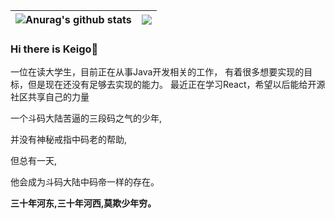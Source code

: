 
| <img align="center" src="https://github-readme-stats.vercel.app/api?username=SliverKeigo&show_icons=true&theme=vue&hide=contribs,prs&hide_border=true" alt="Anurag's github stats" /> | <img align="center" src="https://github-readme-stats.vercel.app/api/top-langs/?username=SliverKeigo&layout=compact&theme=vue&hide_border=true" /> |
| ------------- | ------------- |


### Hi there is Keigo👋  

一位在读大学生，目前正在从事Java开发相关的工作，
有着很多想要实现的目标，但是现在还没有足够去实现的能力。
最近正在学习React，希望以后能给开源社区共享自己的力量

一个斗码大陆苦逼的三段码之气的少年,

并没有神秘戒指中码老的帮助,

但总有一天,

他会成为斗码大陆中码帝一样的存在。

**三十年河东,三十年河西,莫欺少年穷。**

<!--
**SliverKeigo/SliverKeigo** is a ✨ _special_ ✨ repository because its `README.md` (this file) appears on your GitHub profile.

Here are some ideas to get you started:


- 🔭 I’m currently working on ...
- 🌱 I’m currently learning ...
- 👯 I’m looking to collaborate on ...
- 🤔 I’m looking for help with ...
- 💬 Ask me about ...
- 📫 How to reach me: ...
- 😄 Pronouns: ...
- ⚡ Fun fact: ...
-->
